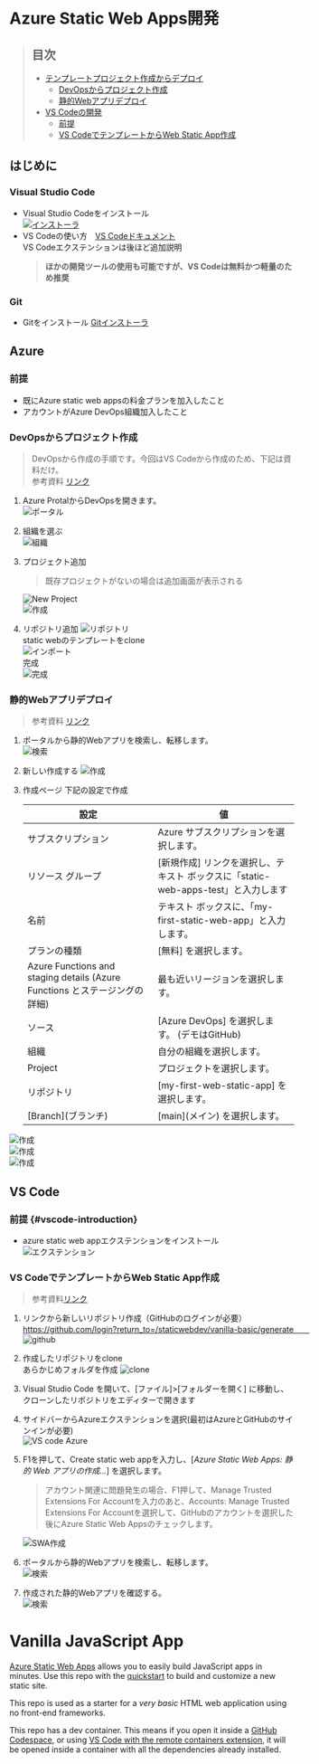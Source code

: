 # Azure Static Web Apps開発　
> ## 目次  
> - [テンプレートプロジェクト作成からデプロイ](#azure)  
>   - [DevOpsからプロジェクト作成](#devopsからプロジェクト作成)
>   - [静的Webアプリデプロイ](#静的webアプリデプロイ)
> - [VS Codeの開発](#vs-code)  
>   - [前提](#前提-vscode-introduction)
>   - [VS CodeでテンプレートからWeb Static App作成](#vs-codeでテンプレートからweb-static-app作成)


## **はじめに**
### **Visual Studio Code**
- Visual Studio Codeをインストール  
    [![インストーラ](https://upload.wikimedia.org/wikipedia/commons/thumb/9/9a/Visual_Studio_Code_1.35_icon.svg/250px-Visual_Studio_Code_1.35_icon.svg.png)](https://code.visualstudio.com/sha/download?build=stable&os=win32-x64-user)  
- VS Codeの使い方　[VS Codeドキュメント](https://code.visualstudio.com/docs)  
VS Codeエクステンションは後ほど追加説明  
    > **ほかの開発ツールの使用も可能ですが、VS Codeは無料かつ軽量のため推奨**

### **Git**
- Gitをインストール [Gitインストーラ](https://github.com/git-for-windows/git/releases/download/v2.50.0.windows.2/Git-2.50.0.2-64-bit.exe ) 

## **Azure** 
### **前提**
- 既にAzure static web appsの料金プランを加入したこと
- アカウントがAzure DevOps組織加入したこと
### **DevOpsからプロジェクト作成**
> DevOpsから作成の手順です。今回はVS Codeから作成のため、下記は資料だけ。  
> 参考資料 [リンク](https://learn.microsoft.com/ja-jp/azure/static-web-apps/get-started-portal?tabs=vanilla-javascript&pivots=azure-devops)

1. Azure ProtalからDevOpsを開きます。  
![ポータル](https://res.cloudinary.com/dooe4rljt/image/upload/v1752219384/portal_dbb2bt.png)  
2. 組織を選ぶ  
![組織](https://res.cloudinary.com/dooe4rljt/image/upload/v1752219384/organization_egqqq8.png)  
3. プロジェクト追加  
    > 既存プロジェクトがないの場合は追加画面が表示される  

    ![New Project](https://res.cloudinary.com/dooe4rljt/image/upload/v1752219385/new_project_gvnt5a.png)  
    ![作成](https://res.cloudinary.com/dooe4rljt/image/upload/v1752219384/create_alqwju.png) 
4. リポジトリ追加
    ![リポジトリ](https://res.cloudinary.com/dooe4rljt/image/upload/v1752219385/Repos_beghnl.png)  
    static webのテンプレートをclone  
    ![インポート](https://res.cloudinary.com/dooe4rljt/image/upload/v1752219384/clone_nvjwqm.png)  
    完成  
    ![完成](https://res.cloudinary.com/dooe4rljt/image/upload/v1752219385/repo_cloned_jum8cr.png)  

### **静的Webアプリデプロイ** 
> 参考資料 [リンク](https://learn.microsoft.com/ja-jp/azure/static-web-apps/get-started-portal?tabs=vanilla-javascript&pivots=azure-devops)
1. ポータルから静的Webアプリを検索し、転移します。  
![検索](https://res.cloudinary.com/dooe4rljt/image/upload/v1752219386/search_v8bwsq.png)  
2. 新しい作成する
![作成](https://res.cloudinary.com/dooe4rljt/image/upload/v1752219384/create_swa_wfzqbk.png)  
3. 作成ページ
下記の設定で作成    

    | 設定 | 値 |
    | --- | ---|
    | サブスクリプション | Azure サブスクリプションを選択します。|
    | リソース グループ | [新規作成] リンクを選択し、テキスト ボックスに「static-web-apps-test」と入力します|
    | 名前 | テキスト ボックスに、「my-first-static-web-app」と入力します。|
    | プランの種類 | [無料] を選択します。|
    | Azure Functions and staging details (Azure Functions とステージングの詳細) | 最も近いリージョンを選択します。|
    | ソース | [Azure DevOps] を選択します。 (デモはGitHub)|
    | 組織 | 自分の組織を選択します。 |
    | Project | プロジェクトを選択します。 |
    | リポジトリ | [my-first-web-static-app] を選択します。 |
    | [Branch]\(ブランチ) | \[main](メイン) を選択します。 |

![作成](https://res.cloudinary.com/dooe4rljt/image/upload/v1752219387/swa_new_tia3wi.png)  
![作成](https://res.cloudinary.com/dooe4rljt/image/upload/v1752219387/swa_detail_znjlw9.png)  
![作成](https://res.cloudinary.com/dooe4rljt/image/upload/v1752219386/swa_create_lj6zhm.png)  

## **VS Code**
### **前提** {#vscode-introduction}
- azure static web appエクステンションをインストール  
![エクステンション](https://res.cloudinary.com/dooe4rljt/image/upload/v1752460387/extension_resized_e4hvpf.gif)  

### **VS CodeでテンプレートからWeb Static App作成**
> 参考資料[リンク](https://learn.microsoft.com/ja-jp/azure/static-web-apps/getting-started?tabs=vanilla-javascript)  
1. リンクから新しいリポジトリ作成（GitHubのログインが必要）　https://github.com/login?return_to=/staticwebdev/vanilla-basic/generate　　  
![github](https://res.cloudinary.com/dooe4rljt/image/upload/v1752219386/github_drkmpn.gif)  

2. 作成したリポジトリをclone  
あらかじめフォルダを作成
![clone](https://res.cloudinary.com/dooe4rljt/image/upload/v1752460387/clone_resized_qsf3ql.gif)  

3. Visual Studio Code を開いて、[ファイル]>[フォルダーを開く] に移動し、クローンしたリポジトリをエディターで開きます

4. サイドバーからAzureエクステンションを選択(最初はAzureとGitHubのサインインが必要)  
![VS code Azure](https://res.cloudinary.com/dooe4rljt/image/upload/v1752219384/A_p2a1gf.png)  

5. F1を押して、Create static web appを入力し、[_*Azure Static Web Apps: 静的 Web アプリの作成...*_] を選択します。  
    > アカウント関連に問題発生の場合、F1押して、Manage Trusted Extensions For Accountを入力のあと、Accounts: Manage Trusted Extensions For Accountを選択して、GitHubのアカウントを選択した後にAzure Static Web Appsのチェックします。
    
    ![SWA作成](https://res.cloudinary.com/dooe4rljt/image/upload/v1752219386/swa_kigwgo.gif)  


6. ポータルから静的Webアプリを検索し、転移します。  
![検索](https://res.cloudinary.com/dooe4rljt/image/upload/v1752219386/search_v8bwsq.png)  

7. 作成された静的Webアプリを確認する。  
![検索](https://res.cloudinary.com/dooe4rljt/image/upload/v1752460386/swa_resized_q6xbuc.gif)  


# Vanilla JavaScript App

[Azure Static Web Apps](https://docs.microsoft.com/azure/static-web-apps/overview) allows you to easily build JavaScript apps in minutes. Use this repo with the [quickstart](https://docs.microsoft.com/azure/static-web-apps/getting-started?tabs=vanilla-javascript) to build and customize a new static site.

This repo is used as a starter for a _very basic_ HTML web application using no front-end frameworks.

This repo has a dev container. This means if you open it inside a [GitHub Codespace](https://github.com/features/codespaces), or using [VS Code with the remote containers extension](https://code.visualstudio.com/docs/remote/containers), it will be opened inside a container with all the dependencies already installed.